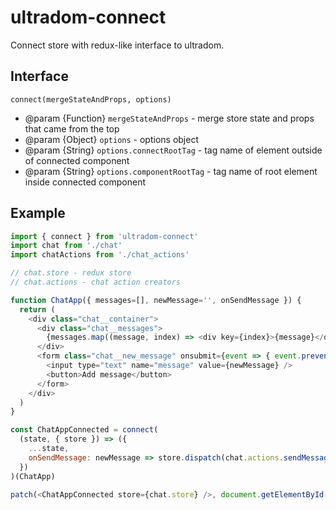 # ultradom-connect

Connect store with redux-like interface to ultradom.

## Interface

`connect(mergeStateAndProps, options)`

* @param {Function} `mergeStateAndProps` -  merge store state and props that came from the top
* @param {Object} `options` - options object
* @param {String} `options.connectRootTag` - tag name of element outside of connected component
* @param {String} `options.componentRootTag` - tag name of root element inside connected component

## Example

```js
import { connect } from 'ultradom-connect'
import chat from './chat'
import chatActions from './chat_actions'

// chat.store - redux store
// chat.actions - chat action creators

function ChatApp({ messages=[], newMessage='', onSendMessage }) {
  return (
    <div class="chat__container">
      <div class="chat__messages">
        {messages.map((message, index) => <div key={index}>{message}</div>)}
      </div>
      <form class="chat__new_message" onsubmit={event => { event.preventDefault(); onSendMessage(event.target.elements.message.value) }}>
        <input type="text" name="message" value={newMessage} />
        <button>Add message</button>
      </form>
    </div>
  )
}

const ChatAppConnected = connect(
  (state, { store }) => ({
    ...state,
    onSendMessage: newMessage => store.dispatch(chat.actions.sendMessage(newMessage))
  })
)(ChatApp)

patch(<ChatAppConnected store={chat.store} />, document.getElementById('app'))
```
